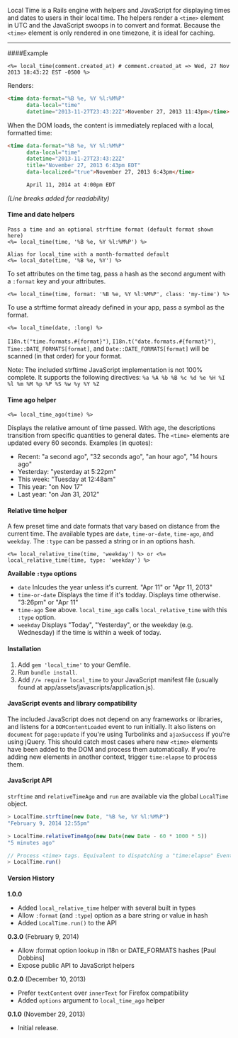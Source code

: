 Local Time is a Rails engine with helpers and JavaScript for displaying times and dates to users in their local time. The helpers render a `<time>` element in UTC and the JavaScript swoops in to convert and format. Because the `<time>` element is only rendered in one timezone, it is ideal for caching.

---

####Example

```erb
<%= local_time(comment.created_at) # comment.created_at => Wed, 27 Nov 2013 18:43:22 EST -0500 %>
```

Renders:

```html
<time data-format="%B %e, %Y %l:%M%P"
      data-local="time"
      datetime="2013-11-27T23:43:22Z">November 27, 2013 11:43pm</time>
```

When the DOM loads, the content is immediately replaced with a local, formatted time:

```html
<time data-format="%B %e, %Y %l:%M%P"
      data-local="time"
      datetime="2013-11-27T23:43:22Z"
      title="November 27, 2013 6:43pm EDT"
      data-localized="true">November 27, 2013 6:43pm</time>

      April 11, 2014 at 4:00pm EDT
```

*(Line breaks added for readability)*

#### Time and date helpers

```erb
Pass a time and an optional strftime format (default format shown here)
<%= local_time(time, '%B %e, %Y %l:%M%P') %>

Alias for local_time with a month-formatted default
<%= local_date(time, '%B %e, %Y') %>
```

To set attributes on the time tag, pass a hash as the second argument with a `:format` key and your attributes.
```erb
<%= local_time(time, format: '%B %e, %Y %l:%M%P', class: 'my-time') %>
```

To use a strftime format already defined in your app, pass a symbol as the format.
```erb
<%= local_time(date, :long) %>
```

`I18n.t("time.formats.#{format}")`, `I18n.t("date.formats.#{format}")`, `Time::DATE_FORMATS[format]`, and `Date::DATE_FORMATS[format]` will be scanned (in that order) for your format.

Note: The included strftime JavaScript implementation is not 100% complete. It supports the following directives: `%a %A %b %B %c %d %e %H %I %l %m %M %p %P %S %w %y %Y %Z`

#### Time ago helper

```erb
<%= local_time_ago(time) %>
```

Displays the relative amount of time passed. With age, the descriptions transition from specific quantities to general dates. The `<time>` elements are updated every 60 seconds. Examples (in quotes):

* Recent: "a second ago", "32 seconds ago", "an hour ago", "14 hours ago"
* Yesterday: "yesterday at 5:22pm"
* This week: "Tuesday at 12:48am"
* This year: "on Nov 17"
* Last year: "on Jan 31, 2012"

#### Relative time helper

A few preset time and date formats that vary based on distance from the current time. The available types are `date`, `time-or-date`, `time-ago`, and `weekday`. The `:type` can be passed a string or in an options hash.

```erb
<%= local_relative_time(time, 'weekday') %> or <%= local_relative_time(time, type: 'weekday') %>
```

**Available `:type` options**

* `date` Inlcudes the year unless it's current. "Apr 11" or "Apr 11, 2013"
* `time-or-date` Displays the time if it's todday. Displays time otherwise. "3:26pm" or "Apr 11"
* `time-ago` See above. `local_time_ago` calls `local_relative_time` with this `:type` option.
* `weekday` Displays "Today", "Yesterday", or the weekday (e.g. Wednesday) if the time is within a week of today.

#### Installation

1. Add `gem 'local_time'` to your Gemfile.
2. Run `bundle install`.
3. Add `//= require local_time` to your JavaScript manifest file (usually found at app/assets/javascripts/application.js).

#### JavaScript events and library compatibility

The included JavaScript does not depend on any frameworks or libraries, and listens for a `DOMContentLoaded` event to run initially. It also listens on `document` for `page:update` if you're using Turbolinks and `ajaxSuccess` if you're using jQuery. This should catch most cases where new `<time>` elements have been added to the DOM and process them automatically. If you're adding new elements in another context, trigger `time:elapse` to process them.

#### JavaScript API

`strftime` and `relativeTimeAgo` and `run` are available via the global `LocalTime` object.

```js
> LocalTime.strftime(new Date, "%B %e, %Y %l:%M%P")
"February 9, 2014 12:55pm"

> LocalTime.relativeTimeAgo(new Date(new Date - 60 * 1000 * 5))
"5 minutes ago"

// Process <time> tags. Equivalent to dispatching a "time:elapse" Event.
> LocalTime.run()
```

#### Version History

**1.0.0**

* Added `local_relative_time` helper with several built in types
* Allow `:format` (and `:type`) option as a bare string or value in hash
* Added `LocalTime.run()` to the API

**0.3.0** (February 9, 2014)

* Allow :format option lookup in I18n or DATE_FORMATS hashes [Paul Dobbins]
* Expose public API to JavaScript helpers

**0.2.0** (December 10, 2013)

* Prefer `textContent` over `innerText` for Firefox compatibility
* Added `options` argument to `local_time_ago` helper

**0.1.0** (November 29, 2013)

* Initial release.

